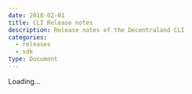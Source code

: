 ```yaml
---
date: 2018-02-01
title: CLI Release notes
description: Release notes of the Decentraland CLI
categories:
  - releases
  - sdk
type: Document
---
```


<div id="cli-releases">
  Loading...
</div>

<script src="{{ site.baseurl }}/js/showdown.min.js"></script>
